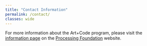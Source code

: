 ```yaml
---
title: "Contact Information"
permalink: /contact/
classes: wide
---
```


For more information about the Art+Code program, please visit the [information page](https://processingfoundation.org/education/artpluscode) on the [Processing Foundation](https://processingfoundation.org/) website.
